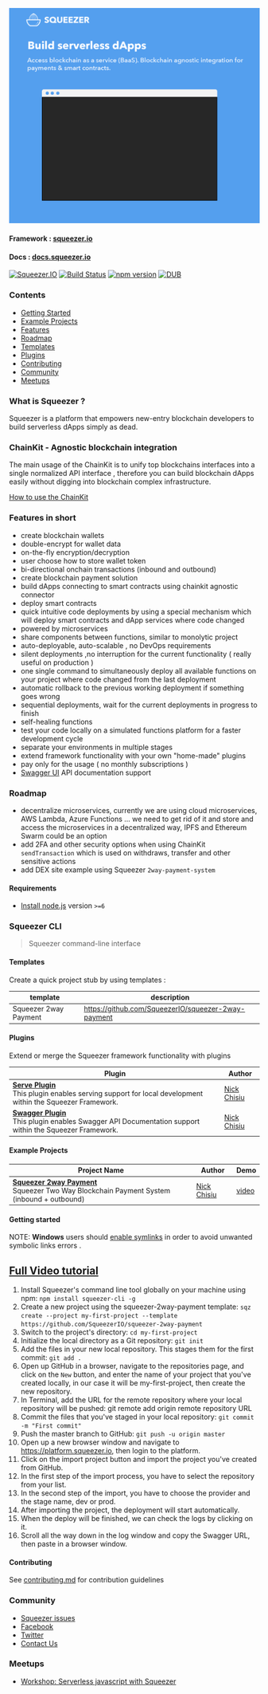 <a href="https://squeezer.io" target="_blank"><img width="700" height="auto" src="./readme-introduction.gif"></a>

#### Framework : [squeezer.io](https://squeezer.io)
#### Docs : [docs.squeezer.io](https://docs.squeezer.io/)

[![Squeezer.IO](https://cdn.rawgit.com/SqueezerIO/squeezer/9a010c35/docs/gitbook/images/badge.svg)](https://Squeezer.IO)
[![Build Status](https://travis-ci.org/SqueezerIO/squeezer.svg?branch=master)](https://travis-ci.org/SqueezerIO/squeezer)
[![npm version](https://badge.fury.io/js/squeezer-cli.svg)](https://badge.fury.io/js/squeezer-cli)
[![DUB](https://img.shields.io/dub/l/vibe-d.svg)]()

### Contents

* [Getting Started](#getting-started)
* [Example Projects](#example-projects)
* [Features](#features)
* [Roadmap](#roadmap)
* [Templates](#templates)
* [Plugins](#plugins)
* [Contributing](#contributing)
* [Community](#community)
* [Meetups](#meetups)

### What is Squeezer ?

Squeezer is a platform that empowers new-entry blockchain developers to build serverless dApps simply as dead.

### ChainKit - Agnostic blockchain integration

The main usage of the ChainKit is to unify top blockchains interfaces into a single normalized API interface , therefore you can build blockchain dApps easily without digging into blockchain complex infrastructure.

[How to use the ChainKit](https://github.com/SqueezerIO/squeezer-chainkit)
### <a name="features"></a>Features in short

- create blockchain wallets
- double-encrypt for wallet data
- on-the-fly encryption/decryption
- user choose how to store wallet token
- bi-directional onchain transactions (inbound and outbound)
- create blockchain payment solution
- build dApps connecting to smart contracts using chainkit agnostic connector
- deploy smart contracts
- quick intuitive code deployments by using a special mechanism which will deploy smart contracts and dApp services where code changed
- powered by microservices
- share components between functions, similar to monolytic project
- auto-deployable, auto-scalable , no DevOps requirements
- silent deployments ,no interruption for the current functionality ( really useful on production )
- one single command to simultaneously deploy all available functions on your project
where code changed from the last deployment
- automatic rollback to the previous working deployment if something goes wrong
- sequential deployments, wait for the current deployments in progress to finish
- self-healing functions
- test your code locally on a simulated functions platform for a faster development cycle
- separate your environments in multiple stages
- extend framework functionality with your own "home-made" plugins
- pay only for the usage ( no monthly subscriptions )
- [Swagger UI](http://swagger.io/) API documentation support

### <a name="roadmap"></a>Roadmap

- decentralize microservices, currently we are using cloud microservices, AWS Lambda, Azure Functions ... we need to get rid of it and store and access the microservices in a decentralized way, IPFS and Ethereum Swarm could be an option
- add 2FA and other security options when  using ChainKit `sendTransaction` which is used on withdraws, transfer and other sensitive actions
- add DEX site example using Squeezer `2way-payment-system`

#### Requirements

- [Install node.js](http://nodejs.org/) version `>=6`

### Squeezer CLI

> Squeezer command-line interface

#### <a name="templates"></a>Templates

Create a quick project stub by using templates :

| template | description |
|-----|--------------|
|Squeezer 2way Payment | https://github.com/SqueezerIO/squeezer-2way-payment |

#### <a name="plugins"></a>Plugins

Extend or merge the Squeezer framework functionality with plugins

| Plugin | Author |
|-----|--------------|
|**[Serve Plugin](https://github.com/SqueezerIO/squeezer-serve)** <br/> This plugin enables serving support for local development within the Squeezer Framework. | [Nick Chisiu](https://github.com/nickchisiu) |
|**[Swagger Plugin](https://github.com/SqueezerIO/squeezer-swagger)** <br/> This plugin enables Swagger API Documentation support within the Squeezer Framework. | [Nick Chisiu](https://github.com/nickchisiu) |

#### <a name="example-projects"></a>Example Projects

| Project Name | Author | Demo |
|-------------|------|---------|
| **[Squeezer 2way Payment](https://github.com/SqueezerIO/squeezer-2way-payment)** <br/>  Squeezer Two Way Blockchain Payment System (inbound + outbound) | [Nick Chisiu](https://github.com/nickchisiu) | [video](https://example.org) |


#### <a name="getting-started"></a>Getting started

NOTE: **Windows** users should [enable symlinks](http://answers.perforce.com/articles/KB/3472/?q=enabling&l=en_US&fs=Search&pn=1) in order to avoid unwanted symbolic links errors .


## [Full Video tutorial](https://www.youtube.com/watch?v=2V3A_LTFu4E)

1. Install Squeezer's command line tool globally on your machine using npm:
`npm install squeezer-cli -g`
2. Create a new project using the squeezer-2way-payment template: 
`sqz create --project my-first-project --template https://github.com/SqueezerIO/squeezer-2way-payment`
3. Switch to the project's directory:
    `cd my-first-project`
4. Initialize the local directory as a Git repository:
    `git init`
5. Add the files in your new local repository. This stages them for the first commit:
    `git add .`
6. Open up GitHub in a browser, navigate to the repositories page, and click on the `New` button, and enter the name of your project that you've created locally, in our case it will be my-first-project, then create the new repository.
7. In Terminal, add the URL for the remote repository where your local repository will be pushed:
    git remote add origin remote repository URL
8. Commit the files that you've staged in your local repository:
    `git commit -m "First commit"`
9. Push the master branch to GitHub:
    `git push -u origin master`
10. Open up a new browser window and navigate to https://platform.squeezer.io, then login to the platform.
11. Click on the import project button and import the project you've created from GitHub.
12. In the first step of the import process, you have to select the repository from your list.
13. In the second step of the import, you have to choose the provider and the stage name, dev or prod.
14. After importing the project, the deployment will start automatically.
15. When the deploy will be finished, we can check the logs by clicking on it.
16. Scroll all the way down in the log window and copy the Swagger URL, then paste in a browser window.


#### <a name="contributing"></a>Contributing

See [contributing.md](CONTRIBUTING.md) for contribution guidelines

### <a name="community"></a>Community

* [Squeezer issues](https://github.com/SqueezerIO/squeezer/issues)
* [Facebook](https://www.facebook.com/Squeezer.IO/)
* [Twitter](https://twitter.com/SqueezerIO)
* [Contact Us](mailto:nick@squeezer.io)

### <a name="meetups"></a>Meetups

* [Workshop: Serverless javascript with Squeezer](https://www.meetup.com/Cluj-Javascripters/events/243915438/?)
